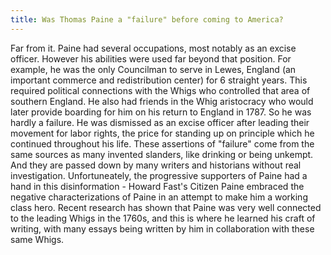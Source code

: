```yaml
---
title: Was Thomas Paine a "failure" before coming to America?
---
```


   Far from it. Paine had several occupations, most notably as an excise officer.
   However his abilities were used far beyond that position. For example, he
   was the only Councilman to serve in Lewes, England (an important commerce
   and redistribution center) for 6 straight years. This required political
   connections with the Whigs who controlled that area of southern England.
   He also had friends in the Whig aristocracy who would later provide boarding
   for him on his return to England in 1787. So he was hardly a failure. He
   was dismissed as an excise officer after leading their movement for labor
   rights, the price for standing up on principle which he continued
   throughout his life. These assertions of "failure" come from the same
   sources as many invented slanders, like drinking or being unkempt. And
   they are passed down by many writers and historians without real
   investigation. Unfortuneately, the progressive supporters of Paine had a
   hand in this disinformation - Howard Fast's Citizen Paine embraced the
   negative characterizations of Paine in an attempt to make him a working
   class hero. Recent research has shown that Paine was very well connected to the leading Whigs in the 1760s, and this is where he learned his craft of writing, with many essays being written by him in collaboration with these same Whigs.
